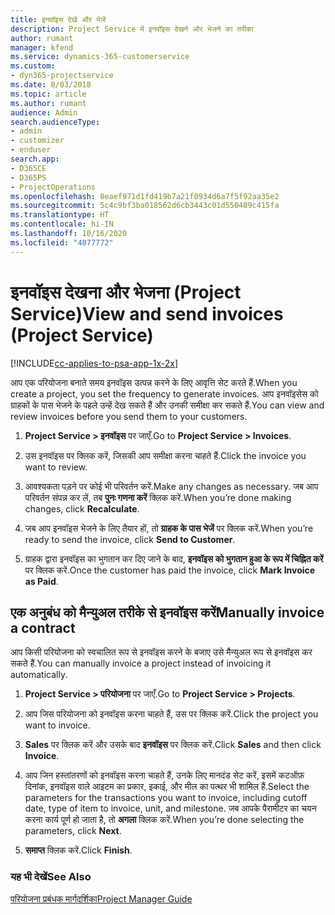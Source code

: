 ```yaml
---
title: इनवॉइस देखें और भेजें
description: Project Service में इनवॉइस देखने और भेजने का तरीका
author: rumant
manager: kfend
ms.service: dynamics-365-customerservice
ms.custom:
- dyn365-projectservice
ms.date: 8/03/2018
ms.topic: article
ms.author: rumant
audience: Admin
search.audienceType:
- admin
- customizer
- enduser
search.app:
- D365CE
- D365PS
- ProjectOperations
ms.openlocfilehash: 8eaef971d1fd419b7a21f0934d6a7f5f92aa35e2
ms.sourcegitcommit: 5c4c9bf3ba018562d6cb3443c01d550489c415fa
ms.translationtype: HT
ms.contentlocale: hi-IN
ms.lasthandoff: 10/16/2020
ms.locfileid: "4077772"
---
```

# <a name="view-and-send-invoices-project-service"></a><span data-ttu-id="fc6bf-103">इनवॉइस देखना और भेजना (Project Service)</span><span class="sxs-lookup"><span data-stu-id="fc6bf-103">View and send invoices (Project Service)</span></span>

[!INCLUDE[cc-applies-to-psa-app-1x-2x](../includes/cc-applies-to-psa-app-1x-2x.md)]

<span data-ttu-id="fc6bf-104">आप एक परियोजना बनाते समय इनवॉइस उत्पन्न करने के लिए आवृत्ति सेट करते हैं.</span><span class="sxs-lookup"><span data-stu-id="fc6bf-104">When you create a project, you set the frequency to generate invoices.</span></span> <span data-ttu-id="fc6bf-105">आप इनवॉइसेस को ग्राहकों के पास भेजने के पहले उन्हें देख सकते हैं और उनकी समीक्षा कर सकते हैं.</span><span class="sxs-lookup"><span data-stu-id="fc6bf-105">You can view and review invoices before you send them to your customers.</span></span>  
  
1.  <span data-ttu-id="fc6bf-106">**Project Service > इनवॉइस** पर जाएँ.</span><span class="sxs-lookup"><span data-stu-id="fc6bf-106">Go to **Project Service > Invoices**.</span></span>  
  
2.  <span data-ttu-id="fc6bf-107">उस इनवॉइस पर क्लिक करें, जिसकी आप समीक्षा करना चाहते हैं.</span><span class="sxs-lookup"><span data-stu-id="fc6bf-107">Click the invoice you want to review.</span></span>  
  
3.  <span data-ttu-id="fc6bf-108">आवश्यकता पड़ने पर कोई भी परिवर्तन करें.</span><span class="sxs-lookup"><span data-stu-id="fc6bf-108">Make any changes as necessary.</span></span> <span data-ttu-id="fc6bf-109">जब आप परिवर्तन संपन्न कर लें, तब **पुनः गणना करें** क्लिक करें.</span><span class="sxs-lookup"><span data-stu-id="fc6bf-109">When you’re done making changes, click **Recalculate**.</span></span>  
  
4.  <span data-ttu-id="fc6bf-110">जब आप इनवॉइस भेजने के लिए तैयार हों, तो **ग्राहक के पास भेजें** पर क्लिक करें.</span><span class="sxs-lookup"><span data-stu-id="fc6bf-110">When you’re ready to send the invoice, click **Send to Customer**.</span></span>  
  
5.  <span data-ttu-id="fc6bf-111">ग्राहक द्वारा इनवॉइस का भुगतान कर दिए जाने के बाद, **इनवॉइस को भुगतान हुआ के रूप में चिह्नित करें** पर क्लिक करें.</span><span class="sxs-lookup"><span data-stu-id="fc6bf-111">Once the customer has paid the invoice, click **Mark Invoice as Paid**.</span></span>  
  
## <a name="manually-invoice-a-contract"></a><span data-ttu-id="fc6bf-112">एक अनुबंध को मैन्‍युअल तरीके से इनवॉइस करें</span><span class="sxs-lookup"><span data-stu-id="fc6bf-112">Manually invoice a contract</span></span>  
 <span data-ttu-id="fc6bf-113">आप किसी परियोजना को स्‍वचालित रूप से इनवॉइस करने के बजाए उसे मैन्युअल रूप से इनवॉइस कर सकते हैं.</span><span class="sxs-lookup"><span data-stu-id="fc6bf-113">You can manually invoice a project instead of invoicing it automatically.</span></span>  
  
1.  <span data-ttu-id="fc6bf-114">**Project Service > परियोजना** पर जाएँ.</span><span class="sxs-lookup"><span data-stu-id="fc6bf-114">Go to **Project Service > Projects**.</span></span>  
  
2.  <span data-ttu-id="fc6bf-115">आप जिस परियोजना को इनवॉइस करना चाहते हैं, उस पर क्लिक करें.</span><span class="sxs-lookup"><span data-stu-id="fc6bf-115">Click the project you want to invoice.</span></span>  
  
3.  <span data-ttu-id="fc6bf-116">**Sales** पर क्लिक करें और उसके बाद **इनवॉइस** पर क्लिक करें.</span><span class="sxs-lookup"><span data-stu-id="fc6bf-116">Click **Sales** and then click **Invoice**.</span></span>  
  
4.  <span data-ttu-id="fc6bf-117">आप जिन हस्‍तांतरणों को इनवॉइस करना चाहते हैं, उनके लिए मानदंड सेट करें, इसमें कटऑफ़ दिनांक, इनवॉइस वाले आइटम का प्रकार, इकाई, और मील का पत्थर भी शामिल हैं.</span><span class="sxs-lookup"><span data-stu-id="fc6bf-117">Select the parameters for the transactions you want to invoice, including cutoff date, type of item to invoice, unit, and milestone.</span></span> <span data-ttu-id="fc6bf-118">जब आपके पैरामीटर का चयन करना कार्य पूर्ण हो जाता है, तो **अगला** क्लिक करें.</span><span class="sxs-lookup"><span data-stu-id="fc6bf-118">When you’re done selecting the parameters, click **Next**.</span></span>  
  
5.  <span data-ttu-id="fc6bf-119">**समाप्त** क्लिक करें.</span><span class="sxs-lookup"><span data-stu-id="fc6bf-119">Click **Finish**.</span></span>  
  
### <a name="see-also"></a><span data-ttu-id="fc6bf-120">यह भी देखें</span><span class="sxs-lookup"><span data-stu-id="fc6bf-120">See Also</span></span>  
 [<span data-ttu-id="fc6bf-121">परियोजना प्रबंधक मार्गदर्शिका</span><span class="sxs-lookup"><span data-stu-id="fc6bf-121">Project Manager Guide</span></span>](../psa/project-manager-guide.md)
